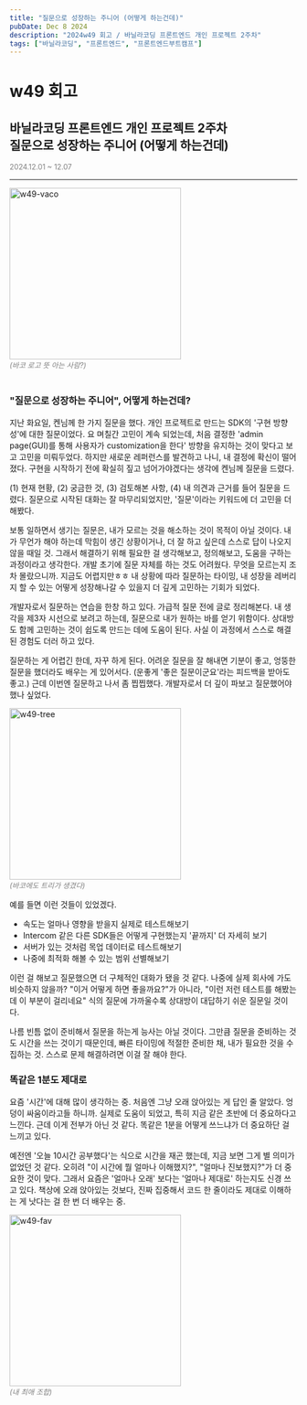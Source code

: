 ```yaml
---
title: "질문으로 성장하는 주니어 (어떻게 하는건데)"
pubDate: Dec 8 2024
description: "2024w49 회고 / 바닐라코딩 프론트엔드 개인 프로젝트 2주차"
tags: ["바닐라코딩", "프론트엔드", "프론트엔드부트캠프"]
---
```


# w49 회고
## 바닐라코딩 프론트엔드 개인 프로젝트 2주차 <br> 질문으로 성장하는 주니어 (어떻게 하는건데)
<div style="color: gray; font-size: 0.9em;">2024.12.01 ~ 12.07</div>

---

<img src="/assets/img/w49-vaco.png" width="300" alt="w49-vaco">
<div style="color: gray; font-style: italic; font-size: 0.9em;">(바코 로고 뜻 아는 사람?)</div>

<br>

### "질문으로 성장하는 주니어", 어떻게 하는건데?

지난 화요일, 켄님께 한 가지 질문을 했다. 개인 프로젝트로 만드는 SDK의 '구현 방향성'에 대한 질문이었다. 요 며칠간 고민이 계속 되었는데, 처음 결정한 'admin page(GUI)를 통해 사용자가 customization을 한다' 방향을 유지하는 것이 맞다고 보고 고민을 미뤄두었다. 하지만 새로운 레퍼런스를 발견하고 나니, 내 결정에 확신이 떨어졌다. 구현을 시작하기 전에 확실히 짚고 넘어가야겠다는 생각에 켄님께 질문을 드렸다.

(1) 현재 현황, (2) 궁금한 것, (3) 검토해본 사항, (4) 내 의견과 근거를 들어 질문을 드렸다. 질문으로 시작된 대화는 잘 마무리되었지만, '질문'이라는 키워드에 더 고민을 더 해봤다.

보통 일하면서 생기는 질문은, 내가 모르는 것을 해소하는 것이 목적이 아닐 것이다. 내가 무언가 해야 하는데 막힘이 생긴 상황이거나, 더 잘 하고 싶은데 스스로 답이 나오지 않을 때일 것. 그래서 해결하기 위해 필요한 걸 생각해보고, 정의해보고, 도움을 구하는 과정이라고 생각한다. 개발 초기에 질문 자체를 하는 것도 어려웠다. 무엇을 모르는지 조차 몰랐으니까. 지금도 어렵지만ㅎㅎ 내 상황에 따라 질문하는 타이밍,
내 성장을 레버리지 할 수 있는 어떻게 성장해나갈 수 있을지 더 깊게 고민하는 기회가 되었다.

개발자로서 질문하는 연습을 한창 하고 있다. 가급적 질문 전에 글로 정리해본다. 내 생각을 제3자 시선으로 보려고 하는데, 질문으로 내가 원하는 바를 얻기 위함이다. 상대방도 함께 고민하는 것이 쉽도록 만드는 데에 도움이 된다. 사실 이 과정에서 스스로 해결된 경험도 더러 하고 있다.

질문하는 게 어렵긴 한데, 자꾸 하게 된다. 어려운 질문을 잘 해내면 기분이 좋고, 엉뚱한 질문을 했더라도 배우는 게 있어서다. (운좋게 '좋은 질문이군요'라는 피드백을 받아도 좋고.) 근데 이번엔 질문하고 나서 좀 찝찝했다. 개발자로서 더 깊이 파보고 질문했어야 했나 싶었다.

<img src="/assets/img/w49-tree.png" width="300" alt="w49-tree">
<div style="color: gray; font-style: italic; font-size: 0.9em;">(바코에도 트리가 생겼다)</div>

예를 들면 이런 것들이 있었겠다.
- 속도는 얼마나 영향을 받을지 실제로 테스트해보기
- Intercom 같은 다른 SDK들은 어떻게 구현했는지 '끝까지' 더 자세히 보기
- 서버가 있는 것처럼 목업 데이터로 테스트해보기
- 나중에 최적화 해볼 수 있는 범위 선별해보기

이런 걸 해보고 질문했으면 더 구체적인 대화가 됐을 것 같다. 나중에 실제 회사에 가도 비슷하지 않을까? "이거 어떻게 하면 좋을까요?"가 아니라, "이런 저런 테스트를 해봤는데 이 부분이 걸리네요" 식의 질문에 가까울수록 상대방이 대답하기 쉬운 질문일 것이다.

나름 빈틈 없이 준비해서 질문을 하는게 능사는 아닐 것이다. 그만큼 질문을 준비하는 것도 시간을 쓰는 것이기 때문인데, 빠른 타이밍에 적절한 준비한 채, 내가 필요한 것을 수집하는 것. 스스로 문제 해결하려면 이걸 잘 해야 한다.

### 똑같은 1분도 제대로

요즘 '시간'에 대해 많이 생각하는 중. 처음엔 그냥 오래 앉아있는 게 답인 줄 알았다. 엉덩이 싸움이라고들 하니까. 실제로 도움이 되었고, 특히 지금 같은 초반에 더 중요하다고 느낀다. 근데 이게 전부가 아닌 것 같다. 똑같은 1분을 어떻게 쓰느냐가 더 중요하단 걸 느끼고 있다.

예전엔 '오늘 10시간 공부했다'는 식으로 시간을 재곤 했는데, 지금 보면 그게 별 의미가 없었던 것 같다. 오히려 "이 시간에 뭘 얼마나 이해했지?", "얼마나 진보했지?"가 더 중요한 것이 맞다. 그래서 요즘은 '얼마나 오래' 보다는 '얼마나 제대로' 하는지도 신경 쓰고 있다. 책상에 오래 앉아있는 것보다, 진짜 집중해서 코드 한 줄이라도 제대로 이해하는 게 낫다는 걸 한 번 더 배우는 중.

<img src="/assets/img/w49-fav.png" width="300" alt="w49-fav">
<div style="color: gray; font-style: italic; font-size: 0.9em;">(내 최애 조합)</div>

<br>
